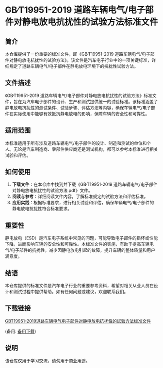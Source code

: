 # GB∕T19951-2019 道路车辆电气/电子部件对静电放电抗扰性的试验方法标准文件

## 简介

本仓库提供了一份重要的标准文件，即《GB∕T19951-2019 道路车辆电气/电子部件对静电放电抗扰性的试验方法》。该文件是汽车电子行业中的一项关键标准，详细规定了道路车辆电气/电子部件在静电放电环境下的抗扰性试验方法。

## 文件描述

《GB∕T19951-2019 道路车辆电气/电子部件对静电放电抗扰性的试验方法》标准文件，旨在为汽车电子部件的设计、生产和测试提供统一的试验标准。该标准涵盖了静电放电抗扰性的测试条件、试验步骤、评估方法等内容，确保车辆电气/电子部件在实际使用中能够有效抵抗静电放电的影响，保障车辆的安全性和可靠性。

## 适用范围

本标准适用于所有涉及道路车辆电气/电子部件的设计、制造和测试的单位和个人。无论是汽车制造商、零部件供应商还是测试机构，都可以参考本标准进行相关试验和评估。

## 如何使用

1. **下载文件**：在本仓库中找到并下载《GB∕T19951-2019 道路车辆电气/电子部件对静电放电抗扰性的试验方法.pdf》文件。
2. **阅读与参考**：详细阅读文件内容，了解标准规定的试验方法和评估标准。
3. **应用实践**：根据标准要求，进行相关试验和评估，确保车辆电气/电子部件的静电放电抗扰性符合标准要求。

## 重要性

静电放电（ESD）是汽车电子系统中常见的问题，可能导致电子部件的损坏或性能下降，进而影响车辆的安全性和可靠性。本标准文件的实施，有助于提高车辆电气/电子部件的抗扰性，减少因静电放电引起的故障，提升车辆的整体质量和用户满意度。

## 结语

本仓库提供的标准文件是汽车电子行业的重要参考资料，希望对相关从业人员在设计和测试过程中提供帮助。如有任何问题或建议，欢迎联系我们。

## 下载链接
[GBT19951-2019道路车辆电气电子部件对静电放电抗扰性的试验方法标准文件](https://pan.quark.cn/s/af2f3d18c995) 

(备用: [备用下载](https://pan.baidu.com/s/1ly94FPkP7yo1uQ23x6fb0g?pwd=1234))

## 说明

该仓库仅用于学习交流，请勿用于商业用途。
